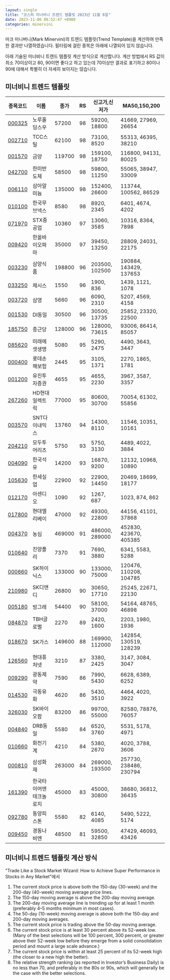 ```yaml
---
layout: single
title: "코스피 미너비니 트렌드 템플릿 2023년 11월 6일"
date: 2023-11-06 06:52:47 +0900
categories: minervini
---
```

마크 미니버니(Mark Minervini)의 트렌드 템플릿(Trend Template)을 계산하여 만족한 결과만 나열하였습니다. 필터링에 걸린 종목은 아래에 나열되어 있지 않습니다.

아래 기술된 미너비니 트렌드 템플릿 계산 방식으로 계산합니다. 계산 방법에서 RS 값이 최소 70이상이고 80, 90이면 좋다고 하고 있는데 70이상만 결과로 표기하고 80이나 90에 대해서 특별히 더 자세히 보이지는 않습니다.

## 미너비니 트렌드 템플릿

|종목코드|이름|종가|RS|신고가,신저가|MA50,150,200|
|------|---|---|--|---------|------------|
|[000325](https://finance.daum.net/quotes/A000325)|노루홀딩스우|57200|98|59200, 18800|41669, 27969, 26654|
|[002710](https://finance.daum.net/quotes/A002710)|TCC스틸|62100|98|73100, 8520|55313, 46395, 38210|
|[001570](https://finance.daum.net/quotes/A001570)|금양|119700|98|159100, 18750|116800, 94131, 80025|
|[042700](https://finance.daum.net/quotes/A042700)|한미반도체|58500|98|59800, 11250|55065, 38947, 33009|
|[006110](https://finance.daum.net/quotes/A006110)|삼아알미늄|135000|98|152400, 26600|113744, 100562, 86529|
|[010100](https://finance.daum.net/quotes/A010100)|한국무브넥스|8580|98|8920, 2345|6401, 4674, 4202|
|[071970](https://finance.daum.net/quotes/A071970)|STX중공업|10360|97|13060, 3585|10316, 8364, 7898|
|[009420](https://finance.daum.net/quotes/A009420)|한올바이오파마|35000|97|39450, 13250|28809, 24031, 22175|
|[003230](https://finance.daum.net/quotes/A003230)|삼양식품|198800|96|203500, 102500|190884, 143429, 137653|
|[033250](https://finance.daum.net/quotes/A033250)|체시스|1550|96|1900, 836|1439, 1121, 1078|
|[003720](https://finance.daum.net/quotes/A003720)|삼영|5660|96|6090, 2310|5207, 4569, 4158|
|[001530](https://finance.daum.net/quotes/A001530)|DI동일|30500|96|30500, 13735|25852, 23320, 22500|
|[185750](https://finance.daum.net/quotes/A185750)|종근당|128000|96|128000, 73615|93006, 86414, 85057|
|[085620](https://finance.daum.net/quotes/A085620)|미래에셋생명|5080|95|5290, 2475|4490, 3643, 3447|
|[000400](https://finance.daum.net/quotes/A000400)|롯데손해보험|2445|95|3105, 1371|2270, 1865, 1781|
|[001200](https://finance.daum.net/quotes/A001200)|유진투자증권|4655|95|4655, 2230|3967, 3587, 3357|
|[267260](https://finance.daum.net/quotes/A267260)|HD현대일렉트릭|77000|95|80600, 30700|70054, 61302, 55856|
|[003570](https://finance.daum.net/quotes/A003570)|SNT다이내믹스|13760|94|14300, 8110|11546, 10351, 10161|
|[204210](https://finance.daum.net/quotes/A204210)|모두투어리츠|5750|93|5750, 3130|4489, 4022, 3884|
|[004090](https://finance.daum.net/quotes/A004090)|한국석유|14200|93|16870, 9200|12132, 10968, 10890|
|[105630](https://finance.daum.net/quotes/A105630)|한세실업|22900|92|22900, 14450|20469, 18699, 18177|
|[012170](https://finance.daum.net/quotes/A012170)|아센디오|1090|92|1267, 687|1023, 874, 862|
|[017800](https://finance.daum.net/quotes/A017800)|현대엘리베이|47000|92|49300, 22800|44156, 41101, 37868|
|[004370](https://finance.daum.net/quotes/A004370)|농심|469000|91|486000, 289000|452830, 423670, 405385|
|[010640](https://finance.daum.net/quotes/A010640)|진양폴리|7370|91|7690, 3880|6341, 5583, 5288|
|[000660](https://finance.daum.net/quotes/A000660)|SK하이닉스|133000|90|133000, 75000|120476, 110208, 104785|
|[210980](https://finance.daum.net/quotes/A210980)|SK디앤디|26800|90|30650, 17710|25245, 22671, 22130|
|[005180](https://finance.daum.net/quotes/A005180)|빙그레|54400|90|58100, 37000|54164, 48765, 46898|
|[084870](https://finance.daum.net/quotes/A084870)|TBH글로벌|2270|89|2420, 1600|2203, 1980, 1936|
|[018670](https://finance.daum.net/quotes/A018670)|SK가스|149600|88|169900, 112000|142854, 130519, 128239|
|[126560](https://finance.daum.net/quotes/A126560)|현대퓨처넷|3210|87|3380, 2425|3147, 3084, 3047|
|[009290](https://finance.daum.net/quotes/A009290)|광동제약|7590|86|7990, 5430|6628, 6389, 6252|
|[014530](https://finance.daum.net/quotes/A014530)|극동유화|4620|86|5430, 3510|4464, 4020, 3922|
|[326030](https://finance.daum.net/quotes/A326030)|SK바이오팜|83200|86|99700, 55000|82580, 78876, 76057|
|[004840](https://finance.daum.net/quotes/A004840)|DRB동일|5580|84|6520, 3760|5531, 5178, 4971|
|[010660](https://finance.daum.net/quotes/A010660)|화천기계|4210|84|5380, 2670|4020, 3788, 3606|
|[000810](https://finance.daum.net/quotes/A000810)|삼성화재|263000|84|269000, 193500|257730, 238486, 230794|
|[161390](https://finance.daum.net/quotes/A161390)|한국타이어앤테크놀로지|45000|83|45000, 30800|38680, 36812, 36435|
|[092780](https://finance.daum.net/quotes/A092780)|동양피스톤|5580|82|6140, 4085|5490, 5222, 5174|
|[009450](https://finance.daum.net/quotes/A009450)|경동나비엔|48500|81|59500, 32850|47429, 46093, 43426|

## 미너비니 트렌드 템플릿 계산 방식

"Trade Like a Stock Market Wizard: How to Achieve Super Performance in Stocks in Any Market"에서

 1. The current stock price is above both the 150-day (30-week) and the 200-day (40-week) moving average price lines.
 1. The 150-day moving average is above the 200-day moving average.
 1. The 200-day moving average line is trending up for at least 1 month (preferably 4–5 months minimum in most cases).
 1. The 50-day (10-week) moving average is above both the 150-day and 200-day moving averages.
 1. The current stock price is trading above the 50-day moving average.
 1. The current stock price is at least 30 percent above its 52-week low. (Many of the best selections will be 100 percent, 300 percent, or greater above their 52-week low before they emerge from a solid consolidation period and mount a large scale advance.)
 1. The current stock price is within at least 25 percent of its 52-week high (the closer to a new high the better).
 1. The relative strength ranking (as reported in Investor’s Business Daily) is no less than 70, and preferably in the 80s or 90s, which will generally be the case with the better selections.
